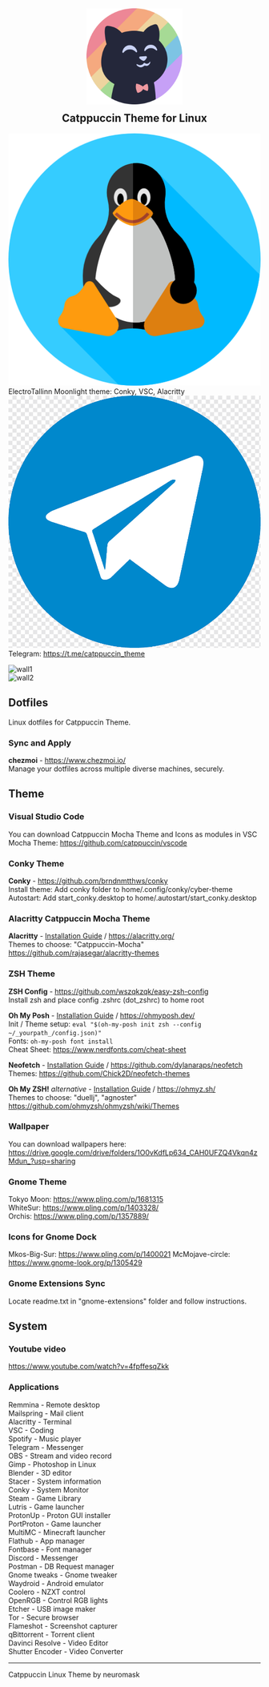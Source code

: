 <h2 align="center">
	<img src="assets/cat.png" width="192" alt="Logo"/><br/>
	<img src="assets/transparent.png" height="30" width="0px"/>
	Catppuccin Theme for Linux
	<img src="assets/transparent.png" height="30" width="0px"/>
</h2>

![My Skills](assets/linux.png) ElectroTallinn Moonlight theme: Conky, VSC, Alacritty
![medium-colored-telegram](assets/telegram.png) Telegram: https://t.me/catppuccin_theme

![wall1](https://i.imgur.com/x.png)  
![wall2](https://i.imgur.com/x.png)
## Dotfiles
Linux dotfiles for Catppuccin Theme.  
### Sync and Apply
**chezmoi** - https://www.chezmoi.io/  
Manage your dotfiles across multiple diverse machines, securely.
## Theme
### Visual Studio Code
You can download Catppuccin Mocha Theme and Icons as modules in VSC
Mocha Theme: https://github.com/catppuccin/vscode
### Conky Theme
**Conky** - https://github.com/brndnmtthws/conky  
Install theme: Add conky folder to home/.config/conky/cyber-theme
Autostart: Add start_conky.desktop to home/.autostart/start_conky.desktop
### Alacritty Catppuccin Mocha Theme
**Alacritty** - [Installation Guide](https://github.com/alacritty/alacritty/blob/master/INSTALL.md) / https://alacritty.org/  
Themes to choose: "Catppuccin-Mocha" 
https://github.com/rajasegar/alacritty-themes
### ZSH Theme
**ZSH Config** - https://github.com/wszqkzqk/easy-zsh-config  
Install zsh and place config .zshrc (dot_zshrc) to home root

**Oh My Posh** - [Installation Guide](https://ohmyposh.dev/docs/installation/linux) / https://ohmyposh.dev/  
Init / Theme setup: `eval "$(oh-my-posh init zsh --config ~/_yourpath_/config.json)"`  
Fonts: `oh-my-posh font install`  
Cheat Sheet: https://www.nerdfonts.com/cheat-sheet  

**Neofetch** - [Installation Guide](https://github.com/dylanaraps/neofetch/wiki/Installation) / https://github.com/dylanaraps/neofetch  
Themes: https://github.com/Chick2D/neofetch-themes

**Oh My ZSH!** *alternative* - [Installation Guide](https://gist.github.com/yovko/becf16eecd3a1f69a4e320a95689249e) / https://ohmyz.sh/  
Themes to choose: "duellj", "agnoster"  
https://github.com/ohmyzsh/ohmyzsh/wiki/Themes  
###  Wallpaper
You can download wallpapers here:
https://drive.google.com/drive/folders/1O0vKdfLp634_CAH0UFZQ4Vkqn4zMdun_?usp=sharing
### Gnome Theme 
Tokyo Moon: https://www.pling.com/p/1681315  
WhiteSur: https://www.pling.com/p/1403328/  
Orchis: https://www.pling.com/p/1357889/
### Icons for Gnome Dock
Mkos-Big-Sur: https://www.pling.com/p/1400021
McMojave-circle: https://www.gnome-look.org/p/1305429
### Gnome Extensions Sync
Locate readme.txt in "gnome-extensions" folder and follow instructions.
## System
### Youtube video
https://www.youtube.com/watch?v=4fpffesqZkk
### Applications  
Remmina - Remote desktop  
Mailspring - Mail client  
Alacritty - Terminal  
VSC - Coding  
Spotify - Music player  
Telegram - Messenger  
OBS - Stream and video record  
Gimp - Photoshop in Linux  
Blender - 3D editor  
Stacer - System information  
Conky - System Monitor  
Steam - Game Library  
Lutris - Game launcher  
ProtonUp - Proton GUI installer  
PortProton - Game launcher  
MultiMC - Minecraft launcher  
Flathub - App manager  
Fontbase - Font manager  
Discord - Messenger  
Postman - DB Request manager  
Gnome tweaks - Gnome tweaker  
Waydroid - Android emulator  
Coolero - NZXT control  
OpenRGB - Control RGB lights  
Etcher - USB image maker  
Tor - Secure browser  
Flameshot - Screenshot capturer  
qBittorrent - Torrent client  
Davinci Resolve - Video Editor  
Shutter Encoder - Video Converter

___________
Catppuccin Linux Theme by neuromask 
